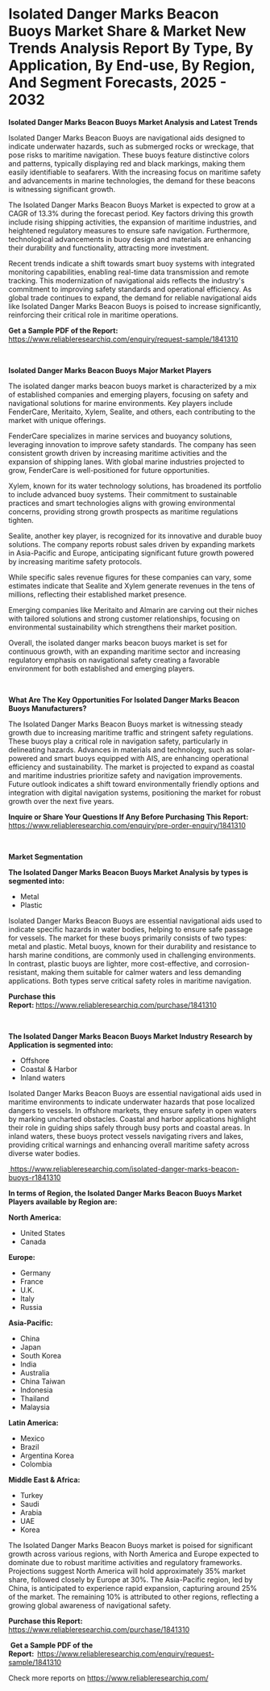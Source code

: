 <p><h1>Isolated Danger Marks Beacon Buoys Market Share & Market New Trends Analysis Report By Type, By Application, By End-use, By Region, And Segment Forecasts, 2025 - 2032</h1></p><p><strong>Isolated Danger Marks Beacon Buoys Market Analysis and Latest Trends</strong></p>
<p><p>Isolated Danger Marks Beacon Buoys are navigational aids designed to indicate underwater hazards, such as submerged rocks or wreckage, that pose risks to maritime navigation. These buoys feature distinctive colors and patterns, typically displaying red and black markings, making them easily identifiable to seafarers. With the increasing focus on maritime safety and advancements in marine technologies, the demand for these beacons is witnessing significant growth.</p><p>The Isolated Danger Marks Beacon Buoys Market is expected to grow at a CAGR of 13.3% during the forecast period. Key factors driving this growth include rising shipping activities, the expansion of maritime industries, and heightened regulatory measures to ensure safe navigation. Furthermore, technological advancements in buoy design and materials are enhancing their durability and functionality, attracting more investment. </p><p>Recent trends indicate a shift towards smart buoy systems with integrated monitoring capabilities, enabling real-time data transmission and remote tracking. This modernization of navigational aids reflects the industry's commitment to improving safety standards and operational efficiency. As global trade continues to expand, the demand for reliable navigational aids like Isolated Danger Marks Beacon Buoys is poised to increase significantly, reinforcing their critical role in maritime operations.</p></p>
<p><strong>Get a Sample PDF of the Report:&nbsp;</strong> <a href="https://www.reliableresearchiq.com/enquiry/request-sample/1841310?utm_campaign=2463&utm_medium=2&utm_source=Github&utm_content=ia&utm_term=12042025&utm_id=isolated-danger-marks-beacon-buoys">https://www.reliableresearchiq.com/enquiry/request-sample/1841310</a></p>
<p>&nbsp;</p>
<p><strong>Isolated Danger Marks Beacon Buoys Major Market Players</strong></p>
<p><p>The isolated danger marks beacon buoys market is characterized by a mix of established companies and emerging players, focusing on safety and navigational solutions for marine environments. Key players include FenderCare, Meritaito, Xylem, Sealite, and others, each contributing to the market with unique offerings.</p><p>FenderCare specializes in marine services and buoyancy solutions, leveraging innovation to improve safety standards. The company has seen consistent growth driven by increasing maritime activities and the expansion of shipping lanes. With global marine industries projected to grow, FenderCare is well-positioned for future opportunities.</p><p>Xylem, known for its water technology solutions, has broadened its portfolio to include advanced buoy systems. Their commitment to sustainable practices and smart technologies aligns with growing environmental concerns, providing strong growth prospects as maritime regulations tighten.</p><p>Sealite, another key player, is recognized for its innovative and durable buoy solutions. The company reports robust sales driven by expanding markets in Asia-Pacific and Europe, anticipating significant future growth powered by increasing maritime safety protocols. </p><p>While specific sales revenue figures for these companies can vary, some estimates indicate that Sealite and Xylem generate revenues in the tens of millions, reflecting their established market presence.</p><p>Emerging companies like Meritaito and Almarin are carving out their niches with tailored solutions and strong customer relationships, focusing on environmental sustainability which strengthens their market position. </p><p>Overall, the isolated danger marks beacon buoys market is set for continuous growth, with an expanding maritime sector and increasing regulatory emphasis on navigational safety creating a favorable environment for both established and emerging players.</p></p>
<p>&nbsp;</p>
<p><strong>What Are The Key Opportunities For Isolated Danger Marks Beacon Buoys Manufacturers?</strong></p>
<p><p>The Isolated Danger Marks Beacon Buoys market is witnessing steady growth due to increasing maritime traffic and stringent safety regulations. These buoys play a critical role in navigation safety, particularly in delineating hazards. Advances in materials and technology, such as solar-powered and smart buoys equipped with AIS, are enhancing operational efficiency and sustainability. The market is projected to expand as coastal and maritime industries prioritize safety and navigation improvements. Future outlook indicates a shift toward environmentally friendly options and integration with digital navigation systems, positioning the market for robust growth over the next five years.</p></p>
<p><strong>Inquire or Share Your Questions If Any Before Purchasing This Report:</strong> <a href="https://www.reliableresearchiq.com/enquiry/pre-order-enquiry/1841310?utm_campaign=2463&utm_medium=2&utm_source=Github&utm_content=ia&utm_term=12042025&utm_id=isolated-danger-marks-beacon-buoys">https://www.reliableresearchiq.com/enquiry/pre-order-enquiry/1841310</a></p>
<p>&nbsp;</p>
<p><strong>Market Segmentation</strong></p>
<p><strong>The Isolated Danger Marks Beacon Buoys Market Analysis by types is segmented into:</strong></p>
<p><ul><li>Metal</li><li>Plastic</li></ul></p>
<p><p>Isolated Danger Marks Beacon Buoys are essential navigational aids used to indicate specific hazards in water bodies, helping to ensure safe passage for vessels. The market for these buoys primarily consists of two types: metal and plastic. Metal buoys, known for their durability and resistance to harsh marine conditions, are commonly used in challenging environments. In contrast, plastic buoys are lighter, more cost-effective, and corrosion-resistant, making them suitable for calmer waters and less demanding applications. Both types serve critical safety roles in maritime navigation.</p></p>
<p><strong>Purchase this Report:&nbsp;</strong><a href="https://www.reliableresearchiq.com/purchase/1841310?utm_campaign=2463&utm_medium=2&utm_source=Github&utm_content=ia&utm_term=12042025&utm_id=isolated-danger-marks-beacon-buoys">https://www.reliableresearchiq.com/purchase/1841310</a></p>
<p>&nbsp;</p>
<p><strong>The Isolated Danger Marks Beacon Buoys Market Industry Research by Application is segmented into:</strong></p>
<p><ul><li>Offshore</li><li>Coastal & Harbor</li><li>Inland waters</li></ul></p>
<p><p>Isolated Danger Marks Beacon Buoys are essential navigational aids used in maritime environments to indicate underwater hazards that pose localized dangers to vessels. In offshore markets, they ensure safety in open waters by marking uncharted obstacles. Coastal and harbor applications highlight their role in guiding ships safely through busy ports and coastal areas. In inland waters, these buoys protect vessels navigating rivers and lakes, providing critical warnings and enhancing overall maritime safety across diverse water bodies.</p></p>
<p><a href="https://www.reliableresearchiq.com/isolated-danger-marks-beacon-buoys-r1841310?utm_campaign=2463&utm_medium=2&utm_source=Github&utm_content=ia&utm_term=12042025&utm_id=isolated-danger-marks-beacon-buoys">&nbsp;https://www.reliableresearchiq.com/isolated-danger-marks-beacon-buoys-r1841310</a></p>
<p><strong>In terms of Region, the Isolated Danger Marks Beacon Buoys Market Players available by Region are:</strong></p>
<p>
    <p> <strong> North America: </strong>
        <ul>
            <li>United States</li>
            <li>Canada</li>
        </ul>
        </p> 
    <p> <strong> Europe: </strong>
        <ul>
            <li>Germany</li>
            <li>France</li>
            <li>U.K.</li>
            <li>Italy</li>
            <li>Russia</li>
        </ul>
        </p> 
    <p> <strong> Asia-Pacific: </strong>
        <ul>
            <li>China</li>
            <li>Japan</li>
            <li>South Korea</li>
            <li>India</li>
            <li>Australia</li>
            <li>China Taiwan</li>
            <li>Indonesia</li>
            <li>Thailand</li>
            <li>Malaysia</li>
        </ul>
        </p> 
    <p> <strong> Latin America: </strong>
        <ul>
            <li>Mexico</li>
            <li>Brazil</li>
            <li>Argentina Korea</li>
            <li>Colombia</li>
        </ul>
        </p> 
    <p> <strong> Middle East & Africa: </strong>
        <ul>
            <li>Turkey</li>
            <li>Saudi</li>
            <li>Arabia</li>
            <li>UAE</li>
            <li>Korea</li>
        </ul>
    </p>
    </p>
<p><p>The Isolated Danger Marks Beacon Buoys market is poised for significant growth across various regions, with North America and Europe expected to dominate due to robust maritime activities and regulatory frameworks. Projections suggest North America will hold approximately 35% market share, followed closely by Europe at 30%. The Asia-Pacific region, led by China, is anticipated to experience rapid expansion, capturing around 25% of the market. The remaining 10% is attributed to other regions, reflecting a growing global awareness of navigational safety.</p></p>
<p><strong>Purchase this Report: </strong><a href="https://www.reliableresearchiq.com/purchase/1841310?utm_campaign=2463&utm_medium=2&utm_source=Github&utm_content=ia&utm_term=12042025&utm_id=isolated-danger-marks-beacon-buoys">https://www.reliableresearchiq.com/purchase/1841310</a></p>
<p>&nbsp;<strong>Get a Sample PDF of the Report:&nbsp;&nbsp;</strong><a href="https://www.reliableresearchiq.com/enquiry/request-sample/1841310?utm_campaign=2463&utm_medium=2&utm_source=Github&utm_content=ia&utm_term=12042025&utm_id=isolated-danger-marks-beacon-buoys">https://www.reliableresearchiq.com/enquiry/request-sample/1841310</a></p>
<p><strong></strong></p>
<p>Check more reports on <a href="https://www.reliableresearchiq.com/?utm_campaign=2463&utm_medium=2&utm_source=Github&utm_content=ia&utm_term=12042025&utm_id=isolated-danger-marks-beacon-buoys">https://www.reliableresearchiq.com/</a></p>